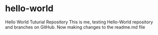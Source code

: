 # hello-world
Hello World Tuturial Repository
This is me, testing Hello-World repository and branches on GitHub.
Now making changes to the readme.md file
